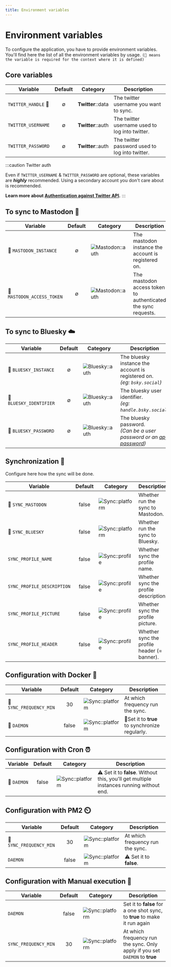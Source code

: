```yaml
---
title: Environment variables
---
```


# Environment variables

To configure the application, you have to provide environment variables. You'll find here the list of all the
environment variables by usage. `(📌 means the variable is required for the context where it is defined)`

## Core variables

| Variable            |      Default       | Category          | Description                                                                                |
|---------------------|:------------------:|-------------------|--------------------------------------------------------------------------------------------|
| `TWITTER_HANDLE` 📌 |         ∅          | **Twitter**::data | The twitter username you want to sync.                                                     |
| `TWITTER_USERNAME`  |         ∅          | **Twitter**::auth | The twitter username used to log into twitter.                                             |
| `TWITTER_PASSWORD`  |         ∅          | **Twitter**::auth | The twitter password used to log into twitter.                                             |


:::caution Twitter auth

Even if `TWITTER_USERNAME` & `TWITTER_PASSWORD` are optional, these variables are **_highly_** recommended. Using a secondary account you don't care about is recommended.

**Learn more about [Authentication against Twitter API](./twitter-authentication).**
:::

## To sync to Mastodon 🦣

| Variable                   | Default | Category                                                                 | Description                                                   |
|----------------------------|:-------:|--------------------------------------------------------------------------|---------------------------------------------------------------|
| 📌 `MASTODON_INSTANCE`     |    ∅    | ![**Mastodon**::auth](https://img.shields.io/badge/Mastodon-Auth-6364FF) | The mastodon instance the account is registered on.           |
| 📌 `MASTODON_ACCESS_TOKEN` |    ∅    | ![**Mastodon**::auth](https://img.shields.io/badge/Mastodon-Auth-6364FF) | The mastodon access token to authenticated the sync requests. |

## To sync to Bluesky ☁️

| Variable                | Default | Category                                                               | Description                                                                                                        |
|-------------------------|:-------:|------------------------------------------------------------------------|--------------------------------------------------------------------------------------------------------------------|
| 📌 `BLUESKY_INSTANCE`   |    ∅    | ![**Bluesky**::auth](https://img.shields.io/badge/Bluesky-Auth-0085ff) | The bluesky instance the account is registered on.<br/>_(eg: `bsky.social`)_                                       |
| 📌 `BLUESKY_IDENTIFIER` |    ∅    | ![**Bluesky**::auth](https://img.shields.io/badge/Bluesky-Auth-0085ff) | The bluesky user identifier.<br/>_(eg: `handle.bsky.social`)_                                                      |
| 📌 `BLUESKY_PASSWORD`   |    ∅    | ![**Bluesky**::auth](https://img.shields.io/badge/Bluesky-Auth-0085ff) | The bluesky password.<br/>_(Can be a user password or an [app password](https://bsky.app/settings/app-passwords))_ |

## Synchronization 🐝

Configure here how the sync will be done.

| Variable                   | Default | Category                                                                 | Description                                 |
|----------------------------|:-------:|--------------------------------------------------------------------------|---------------------------------------------|
| 📌 `SYNC_MASTODON`         |  false  | ![**Sync**::platform](https://img.shields.io/badge/Sync-Platform-e8e8e8) | Whether run the sync to Mastodon.           |
| 📌 `SYNC_BLUESKY`          |  false  | ![**Sync**::platform](https://img.shields.io/badge/Sync-Platform-e8e8e8) | Whether run the sync to Bluesky.            |                                            |
| `SYNC_PROFILE_NAME`        |  false  | ![**Sync**::profile](https://img.shields.io/badge/Sync-Profile-yellow)   | Whether sync the profile name.              |
| `SYNC_PROFILE_DESCRIPTION` |  false  | ![**Sync**::profile](https://img.shields.io/badge/Sync-Profile-yellow)   | Whether sync the profile description.       |
| `SYNC_PROFILE_PICTURE`     |  false  | ![**Sync**::profile](https://img.shields.io/badge/Sync-Profile-yellow)   | Whether sync the profile picture.           |
| `SYNC_PROFILE_HEADER`      |  false  | ![**Sync**::profile](https://img.shields.io/badge/Sync-Profile-yellow)   | Whether sync the profile header (= banner). |

## Configuration with Docker 🐳

| Variable                | Default | Category                                                                 | Description                                    |
|-------------------------|:-------:|--------------------------------------------------------------------------|------------------------------------------------|
| 📌 `SYNC_FREQUENCY_MIN` |   30    | ![**Sync**::platform](https://img.shields.io/badge/Sync-Platform-e8e8e8) | At which frequency run the sync.               |   
| 📌 `DAEMON`             |  false  | ![**Sync**::platform](https://img.shields.io/badge/Sync-Platform-e8e8e8) | 👀Set it to **true** to synchronize regularly. |



## Configuration with Cron ⏰

| Variable    | Default | Category                                                                 | Description                                                                              |
|-------------|:-------:|--------------------------------------------------------------------------|------------------------------------------------------------------------------------------|
| 📌 `DAEMON` |  false  | ![**Sync**::platform](https://img.shields.io/badge/Sync-Platform-e8e8e8) | ⚠️ Set it to **false**. Without this, you'll get multiple instances running without end. |

## Configuration with PM2 ⏲️

| Variable                | Default | Category                                                                 | Description                      |
|-------------------------|:-------:|--------------------------------------------------------------------------|----------------------------------|
| 📌 `SYNC_FREQUENCY_MIN` |   30    | ![**Sync**::platform](https://img.shields.io/badge/Sync-Platform-e8e8e8) | At which frequency run the sync. |   
| `DAEMON`                |  false  | ![**Sync**::platform](https://img.shields.io/badge/Sync-Platform-e8e8e8) | ⚠️ Set it to **false**.          |

## Configuration with Manual execution 👏️

| Variable             | Default | Category                                                                 | Description                                                                 |
|----------------------|:-------:|--------------------------------------------------------------------------|-----------------------------------------------------------------------------|
| `DAEMON`             |  false  | ![**Sync**::platform](https://img.shields.io/badge/Sync-Platform-e8e8e8) | Set it to **false** for a one shot sync, to **true** to make it run again   |
| `SYNC_FREQUENCY_MIN` |   30    | ![**Sync**::platform](https://img.shields.io/badge/Sync-Platform-e8e8e8) | At which frequency run the sync. Only apply if you set `DAEMON` to **true** |   

